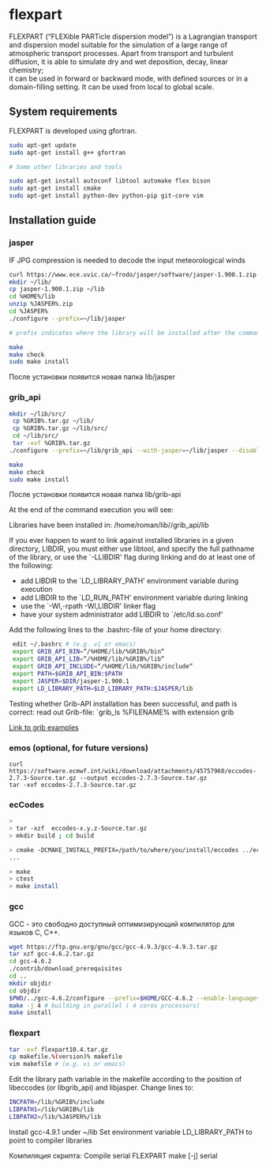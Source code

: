 # flexpart

FLEXPART (“FLEXible PARTicle dispersion model”) is a Lagrangian transport and dispersion model suitable for the simulation of a large range of atmospheric
transport processes. Apart from transport and turbulent diffusion, it is able to simulate dry and wet deposition, decay, linear chemistry;  
it can be used in forward or backward mode, with defined sources or in a domain-filling setting. It can be used from local to global scale.

## System requirements

FLEXPART is developed using gfortran.

```bash
sudo apt-get update
sudo apt-get install g++ gfortran

# Some other libraries and tools

sudo apt-get install autoconf libtool automake flex bison
sudo apt-get install cmake
sudo apt-get install python-dev python-pip git-core vim
```

## Installation guide

### jasper

IF JPG compression is needed to decode the input meteorological winds

```bash
curl https://www.ece.uvic.ca/~frodo/jasper/software/jasper-1.900.1.zip --output jasper-1.900.1.zip
mkdir ~/lib/
cp jasper-1.900.1.zip ~/lib
cd %HOME%/lib
unzip %JASPER%.zip
cd %JASPER%
./configure --prefix=~/lib/jasper

# prefix indicates where the library will be installed after the command make install

make
make check
sudo make install
```

После установки появится новая папка lib/jasper

### grib_api

```bash
mkdir ~/lib/src/
 cp %GRIB%.tar.gz ~/lib/
 cp %GRIB%.tar.gz ~/lib/src/
 cd ~/lib/src/
 tar -xvf %GRIB%.tar.gz
./configure --prefix=~/lib/grib_api --with-jasper=~/lib/jasper --disable-shared

make
make check
sudo make install
```

После установки появится новая папка lib/grib-api

At the end of the command execution you will see:

Libraries have been installed in:
   /home/roman/lib//grib_api/lib

If you ever happen to want to link against installed libraries
in a given directory, LIBDIR, you must either use libtool, and
specify the full pathname of the library, or use the `-LLIBDIR'
flag during linking and do at least one of the following:
   - add LIBDIR to the `LD_LIBRARY_PATH' environment variable
     during execution
   - add LIBDIR to the `LD_RUN_PATH' environment variable
     during linking
   - use the `-Wl,-rpath -Wl,LIBDIR' linker flag
   - have your system administrator add LIBDIR to `/etc/ld.so.conf'

Add the following lines to the .bashrc-file of your home directory:

```bash
 edit ~/.bashrc # (e.g. vi or emacs)
 export GRIB_API_BIN=“/%HOME/lib/%GRIB%/bin“
 export GRIB_API_LIB=“/%HOME/lib/%GRIB%/lib“
 export GRIB_API_INCLUDE=“/%HOME/lib/%GRIB%/include“
 export PATH=$GRIB_API_BIN:$PATH
 export JASPER=$DIR/jasper-1.900.1
 export LD_LIBRARY_PATH=$LD_LIBRARY_PATH:$JASPER/lib
```

Testing whether Grib-API installation has been successful, and path is correct: read out Grib-file:
`grib_ls %FILENAME% with extension grib

[Link to grib examples](http://download.ecmwf.org/test-data/grib_api/grib_api_test_data.tar.gz)

### emos (optional, for future versions)

```bahs
curl https://software.ecmwf.int/wiki/download/attachments/45757960/eccodes-2.7.3-Source.tar.gz --output eccodes-2.7.3-Source.tar.gz
tar -xvf eccodes-2.7.3-Source.tar.gz
```

### ecCodes

```bash
> 
> tar -xzf  eccodes-x.y.z-Source.tar.gz
> mkdir build ; cd build

> cmake -DCMAKE_INSTALL_PREFIX=/path/to/where/you/install/eccodes ../eccodes-x.y.z-Source
...

> make
> ctest
> make install
```

### gcc

GСС - это свободно доступный оптимизирующий компилятор для языков C, C++.

```bash
wget https://ftp.gnu.org/gnu/gcc/gcc-4.9.3/gcc-4.9.3.tar.gz
tar xzf gcc-4.6.2.tar.gz
cd gcc-4.6.2
./contrib/download_prerequisites
cd ..
mkdir objdir
cd objdir
$PWD/../gcc-4.6.2/configure --prefix=$HOME/GCC-4.6.2 --enable-languages=c,c++,fortran,go
make -j 4 # building in parallel ( 4 cores processors)
make install
```

### flexpart

```bash
tar -xvf flexpart10.4.tar.gz
cp makefile.%(version)% makefile
vim makefile # (e.g. vi or emacs)
```

Edit the library path variable in the makefile according to the position of libeccodes (or libgrib_api) and libjasper. Change lines to:

```bash
INCPATH=/lib/%GRIB%/include
LIBPATH1=/lib/%GRIB%/lib
LIBPATH2=/lib/%JASPER%/lib
```

Install gcc-4.9.1 under ~/lib
Set environment variable LD_LIBRARY_PATH to point to compiler libraries

Компиляция скрипта:
Compile serial FLEXPART
  make [-j] serial
